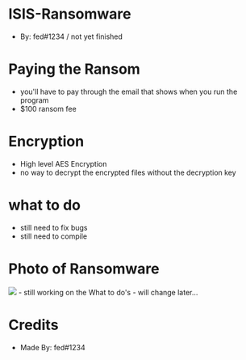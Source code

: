 # ISIS-Ransomware
- By: fed#1234 / not yet finished

# Paying the Ransom
- you'll have to pay through the email that shows when you run the program
- $100 ransom fee

# Encryption
- High level AES Encryption
- no way to decrypt the encrypted files without the decryption key

# what to do
- still need  to fix bugs
- still need to compile

# Photo of Ransomware
<img src='https://cdn.discordapp.com/attachments/885632586813145088/963837599347265566/unknown.png'>
- still working on the What to do's
- will change later...         

# Credits
- Made By: fed#1234
